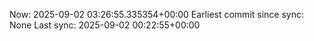 Now: 2025-09-02 03:26:55.335354+00:00 Earliest commit since sync: None Last sync: 2025-09-02 00:22:55+00:00
